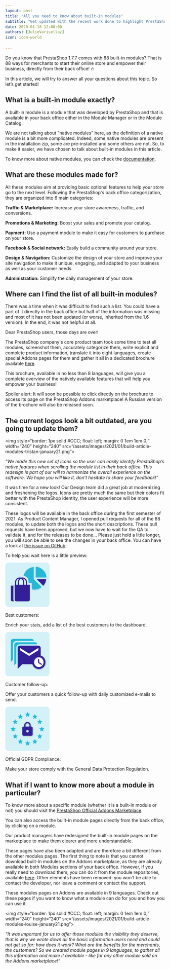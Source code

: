 ```yaml
---
layout: post
title: "All you need to know about built-in modules"
subtitle: "Get updated with the recent work done to highlight PrestaShop modules"
date: 2020-01-18 12:00:00
authors: [JulieVarisellaz]
icon: icon-world

---
```


Do you know that PrestaShop 1.7.7 comes with 88 built-in modules? That is 88 ways for merchants to start their online store and empower their business, directly from their back office! :fire:

In this article, we will try to answer all your questions about this topic. So let’s get started!

## What is a built-in module exactly?

A built-in module is a module that was developed by PrestaShop and that is available in your back office either in the Module Manager or in the Module Catalog. 

We are not talking about "native modules" here, as the definition of a native module is a bit more complicated. Indeed, some native modules are present in the installation zip, some are pre-installed and some others are not. So, to make it easier, we have chosen to talk about built-in modules in this article.

To know more about native modules, you can check the [documentation](https://devdocs.prestashop.com/1.7/development/native-modules/). 

## What are these modules made for? 

All these modules aim at providing basic optional features to help your store go to the next level. Following the PrestaShop's back office categorization, they are organized into 6 main categories:

**Traffic & Marketplace:** Increase your store awareness, traffic, and conversions.

**Promotions & Marketing:** Boost your sales and promote your catalog.

**Payment:** Use a payment module to make it easy for customers to purchase on your store.

**Facebook & Social network:** Easily build a community around your store.

**Design & Navigation:** Customize the design of your store and improve your site navigation to make it unique, engaging, and adapted to your business as well as your customer needs.

**Administration:** Simplify the daily management of your store. 

## Where can I find the list of all built-in modules?

There was a time when it was difficult to find such a list. You could have a part of it directly in the back office but half of the information was missing and most of it has not been updated (or worse, inherited from the 1.6 version). In the end, it was not helpful at all.

Dear PrestaShop users, those days are over! 

The PrestaShop company's core product team took some time to test all modules, screenshot them, accurately categorize them, write explicit and complete product information, translate it into eight languages, create special Addons pages for them and gather it all in a dedicated brochure available [here](https://www.prestashop.com/fr/ressources).

This brochure, available in no less than 8 languages, will give you a complete overview of the natively available features that will help you empower your business!

Spoiler alert: It will soon be possible to click directly on the brochure to access its page on the PrestaShop Addons marketplace! A Russian version of the brochure will also be released soon.

## The current logos look a bit outdated, are you going to update them?


<img style=“border: 1px solid #CCC; float: left; margin: 0 1em 1em 0;” width=“240" height=“240” src=“/assets/images/2021/01/build-article-modules-tristan-january21.png”>
     
     
_“We made this new set of icons so the user can easily identify PrestaShop’s native features when scrolling the module list in their back office. This redesign is part of our will to harmonize the overall experience on the software. We hope you will like it, don’t hesitate to share your feedback!”_

It was time for a new look! Our Design team did a great job at modernizing and freshening the logos. Icons are pretty much the same but their colors fit better with the PrestaShop identity, the user experience will be more consistent. 

These logos will be available in the back office during the first semester of 2021. As Product Content Manager, I opened pull requests for all of the 88 modules, to update both the logos and the short descriptions. These pull requests have been approved, but we now have to wait for the QA to validate it, and for the releases to be done… Please just hold a little longer, you will soon be able to see the changes in your back office. You can have a look at [the issue on GitHub](https://github.com/PrestaShop/PrestaShop/issues/15858). 

To help you wait here is a little preview:

![New logos](/assets/images/2021/01/build-article-modules-logos-best-customers-january21.png)

Best customers:

Enrich your stats, add a list of the best customers to the dashboard.

![New logos](/assets/images/2021/01/build-article-modules-logos-customer-follow-up-january21.png)

Customer follow-up: 

Offer your customers a quick follow-up with daily customized e-mails to send.

![New logos](/assets/images/2021/01/build-article-modules-logos-official-gdpr-january21.png)

Official GDPR Compliance:

Make your store comply with the General Data Protection Regulation.

## What if I want to know more about a module in particular?

To know more about a specific module (whether it is a built-in module or not) you should visit the [PrestaShop Official Addons Marketplace](https://addons.prestashop.com/en/).

You can also access the built-in module pages directly from the back office, by clicking on a module.

Our product managers have redesigned the built-in module pages on the marketplace to make them clearer and more understandable. 

These pages have also been adapted and are therefore a bit different from the other modules pages. The first thing to note is that you cannot download built-in modules on the Addons marketplace, as they are already available in both Modules sections of your back office. However, if you really need to download them, you can do it from the module repositories, available [here](https://github.com/PrestaShop). 
Other elements have been removed: you won't be able to contact the developer, nor leave a comment or contact the support.

These modules pages on Addons are available in 9 languages. Check out these pages if you want to know what a module can do for you and how you can use it. 


<img style=“border: 1px solid #CCC; float: left; margin: 0 1em 1em 0;” width=“240" height=“240” src=“/assets/images/2021/01/build-article-modules-louise-january21.png”>
   
   
_“It was important for us to offer those modules the visibility they deserve, that is why we wrote down all the basic information users need and could not get so far: how does it work? What are the benefits for the merchants, the customers? So we created module pages in 9 languages, to gather all this information and make it available - like for any other module sold on the Addons marketplace!”_
